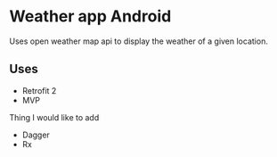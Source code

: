 # Weather app Android

Uses open weather map api to display the weather of a given location.

## Uses

* Retrofit 2
* MVP

Thing I would like to add 

* Dagger
* Rx

